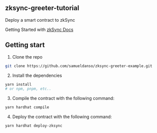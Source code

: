 ## zksync-greeter-tutorial

 Deploy a smart contract to zkSync 

 Getting Started with [zkSync Docs](https://era.zksync.io/) 

## Getting start

1. Clone the repo

```sh
git clone https://github.com/samueldanso/zksync-greeter-example.git
```

2. Install the dependencies

```sh
yarn install
# or npm, pnpm, etc..
```

3. Compile the contract with the following command:

```sh
yarn hardhat compile
```

4. Deploy the contract with the following command:

```sh
yarn hardhat deploy-zksync
```